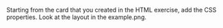 Starting from the card that you created in the HTML exercise, add the CSS properties. Look at the layout in the example.png.